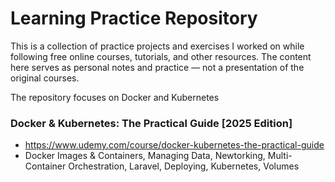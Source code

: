 # Learning Practice Repository

This is a collection of practice projects and exercises I worked on while following free online courses, tutorials, and other resources. The content here serves as personal notes and practice — not a presentation of the original courses.

The repository focuses on Docker and Kubernetes

### Docker & Kubernetes: The Practical Guide [2025 Edition]
- https://www.udemy.com/course/docker-kubernetes-the-practical-guide
- Docker Images & Containers, Managing Data, Newtorking, Multi-Container Orchestration, Laravel, Deploying, Kubernetes, Volumes
